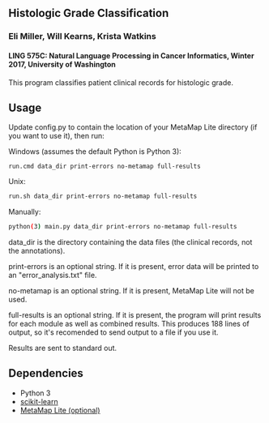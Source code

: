 Histologic Grade Classification
-----

### Eli Miller, Will Kearns, Krista Watkins
#### LING 575C: Natural Language Processing in Cancer Informatics, Winter 2017, University of Washington

This program classifies patient clinical records for histologic grade.

Usage
-----

Update config.py to contain the location of your MetaMap Lite directory (if you want to use it), then run:

Windows (assumes the default Python is Python 3):
```
run.cmd data_dir print-errors no-metamap full-results
```
Unix:
```bash
run.sh data_dir print-errors no-metamap full-results
```
Manually:
```bash
python(3) main.py data_dir print-errors no-metamap full-results
```

data_dir is the directory containing the data files (the clinical records, not the annotations).

print-errors is an optional string. If it is present, error data will be printed to an "error_analysis.txt" file.

no-metamap is an optional string. If it is present, MetaMap Lite will not be used.

full-results is an optional string. If it is present, the program will print results for each module as well as combined results. This produces 188 lines of output, so it's recomended to send output to a file if you use it.

Results are sent to standard out.

Dependencies
-----

* Python 3
* [scikit-learn](http://scikit-learn.org/stable/index.html)
* [MetaMap Lite (optional)](https://metamap.nlm.nih.gov/MetaMapLite.shtml)
